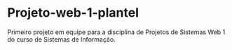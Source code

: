 # Projeto-web-1-plantel
Primeiro projeto em equipe para a disciplina de Projetos de Sistemas Web 1 do curso de Sistemas de Informação.
